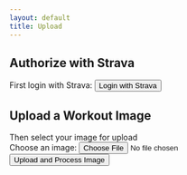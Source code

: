 ```yaml
---
layout: default
title: Upload
---
```

<h2>Authorize with Strava</h2>

First login with Strava:
<a href="https://www.strava.com/oauth/authorize?client_id={{ site.strava_client_id }}&response_type=code&redirect_uri=https://warm-mandazi-6b7218.netlify.app/.netlify/functions/strava-auth&scope=activity:write,read_all">
  <button>Login with Strava</button>
</a>


<h2>Upload a Workout Image</h2>
Then select your image for upload
<!-- Form to select an image file for upload -->
<form id="uploadForm">
  <label for="imageInput">Choose an image:</label>
  <input type="file" id="imageInput" name="image" required>
  <button type="button" onclick="uploadImage()">Upload and Process Image</button>
</form>

<!-- Authorization button for Strava login -->


<!-- Result display -->
<div id="result"></div>

<script>
  // Function to fetch the Strava client ID securely from Netlify function
  async function fetchClientId() {
    try {
      const response = await fetch('/.netlify/functions/get-strava-client-id');
      const data = await response.json();

      if (response.ok && data.clientId) {
        return data.clientId;
      } else {
        throw new Error("Failed to fetch client ID");
      }
    } catch (error) {
      console.error("Error fetching client ID:", error);
      document.getElementById('result').innerText = "Error fetching Strava client ID.";
    }
  }

  // Function to initiate Strava authorization
  async function authorizeWithStrava() {
    const clientId = await fetchClientId();
    if (!clientId) {
      document.getElementById('result').innerText = "Strava Client ID is missing.";
      return;
    }

    const redirectUri = encodeURIComponent("https://warm-mandazi-6b7218.netlify.app/.netlify/functions/strava-auth");
    const scope = "activity:write,read_all";

    // Generate Strava authorization URL with the fetched client ID
    const authUrl = `https://www.strava.com/oauth/authorize?client_id=${clientId}&response_type=code&redirect_uri=${redirectUri}&scope=${scope}`;
    window.location.href = authUrl;
  }

  // Check URL for access token and store it in localStorage
  window.onload = function() {
    const urlParams = new URLSearchParams(window.location.search);
    const accessToken = urlParams.get('access_token');
    if (accessToken) {
      localStorage.setItem('strava_access_token', accessToken);
      window.history.replaceState({}, document.title, "/upload"); // Clean the URL
    }
  };


  async function uploadImage() {
    const imageInput = document.getElementById('imageInput').files[0];
    if (!imageInput) {
      document.getElementById('result').innerText = "Please select an image to upload.";
      return;
    }

    // Check for access token in localStorage
    const accessToken = localStorage.getItem('strava_access_token');
    if (!accessToken) {
      document.getElementById('result').innerText = "Please log in with Strava first.";
      return;
    }

    try {
      // Step 1: Retrieve imgbb API key from Netlify function
      const keyResponse = await fetch('/.netlify/functions/get-imgbb-key');
      const keyData = await keyResponse.json();
      const apiKey = keyData.apiKey;

      // Step 2: Prepare image data for upload to imgbb
      const formData = new FormData();
      formData.append("key", apiKey);
      formData.append("image", imageInput);

      // Step 3: Upload the image to imgbb
      const imgbbResponse = await fetch("https://api.imgbb.com/1/upload", {
        method: "POST",
        body: formData,
      });
      const imgbbData = await imgbbResponse.json();

      if (imgbbData.success) {
        const uploadedImageUrl = imgbbData.data.url;
        document.getElementById('result').innerText = `Image uploaded successfully! URL: ${uploadedImageUrl}`;

        // Step 4: Send image URL and access token to backend for processing
        await processImage(uploadedImageUrl, accessToken);
      } else {
        document.getElementById('result').innerText = "Error uploading image to imgbb.";
      }
    } catch (error) {
      console.error("Error uploading image:", error);
      document.getElementById('result').innerText = "Error occurred during upload.";
    }
  }

  async function processImage(imageUrl, accessToken) {
    try {
      const response = await fetch('/.netlify/functions/process-image', {
        method: 'POST',
        headers: { 'Content-Type': 'application/json' },
        body: JSON.stringify({ imageUrl, accessToken })
      });

      const result = await response.json();
      document.getElementById('result').innerText += `\nProcessing result: ${JSON.stringify(result)}`;
    } catch (error) {
      console.error("Error processing image:", error);
      document.getElementById('result').innerText += "\nError occurred during image processing.";
    }
  }
</script>

